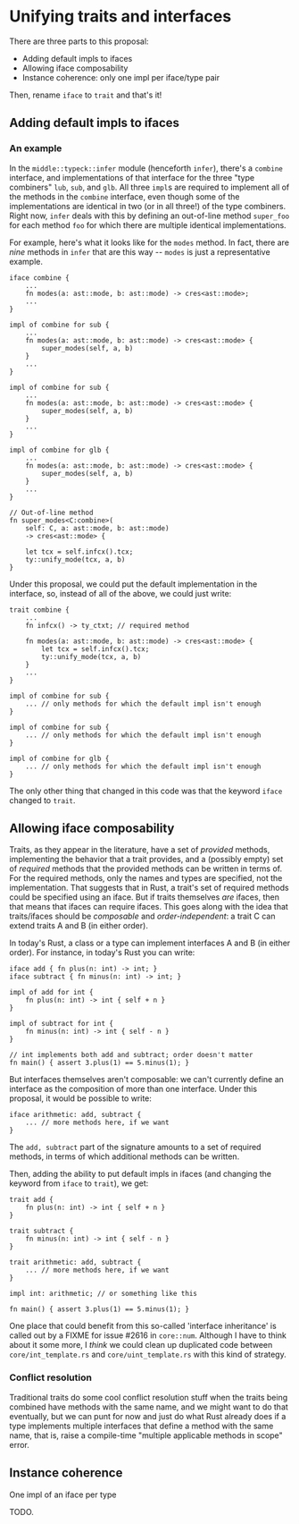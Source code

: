 # Unifying traits and interfaces

There are three parts to this proposal:

  * Adding default impls to ifaces
  * Allowing iface composability
  * Instance coherence: only one impl per iface/type pair

Then, rename `iface` to `trait` and that's it!

## Adding default impls to ifaces

### An example

In the `middle::typeck::infer` module (henceforth `infer`), there's a
`combine` interface, and implementations of that interface for the
three "type combiners" `lub`, `sub`, and `glb`.  All three `impl`s are
required to implement all of the methods in the `combine` interface,
even though some of the implementations are identical in two (or in
all three!) of the type combiners.  Right now, `infer` deals with this
by defining an out-of-line method `super_foo` for each method `foo`
for which there are multiple identical implementations.

For example, here's what it looks like for the `modes` method.  In
fact, there are _nine_ methods in `infer` that are this way -- `modes`
is just a representative example.

```
iface combine {
    ...
    fn modes(a: ast::mode, b: ast::mode) -> cres<ast::mode>;
    ...
}

impl of combine for sub {
    ...
    fn modes(a: ast::mode, b: ast::mode) -> cres<ast::mode> {
        super_modes(self, a, b)
    }
    ...
}

impl of combine for sub {
    ...
    fn modes(a: ast::mode, b: ast::mode) -> cres<ast::mode> {
        super_modes(self, a, b)
    }
    ...
}

impl of combine for glb {
    ...
    fn modes(a: ast::mode, b: ast::mode) -> cres<ast::mode> {
        super_modes(self, a, b)
    }
    ...
}

// Out-of-line method
fn super_modes<C:combine>(
    self: C, a: ast::mode, b: ast::mode)
    -> cres<ast::mode> {

    let tcx = self.infcx().tcx;
    ty::unify_mode(tcx, a, b)
}
```

Under this proposal, we could put the default implementation in the
interface, so, instead of all of the above, we could just write:

```
trait combine {
    ...
    fn infcx() -> ty_ctxt; // required method

    fn modes(a: ast::mode, b: ast::mode) -> cres<ast::mode> {
        let tcx = self.infcx().tcx;
    	ty::unify_mode(tcx, a, b)
    }
    ...
}

impl of combine for sub {
    ... // only methods for which the default impl isn't enough
}

impl of combine for sub {
    ... // only methods for which the default impl isn't enough
}

impl of combine for glb {
    ... // only methods for which the default impl isn't enough
}
```

The only other thing that changed in this code was that the keyword
`iface` changed to `trait`.

## Allowing iface composability

Traits, as they appear in the literature, have a set of _provided_
methods, implementing the behavior that a trait provides, and a
(possibly empty) set of _required_ methods that the provided methods
can be written in terms of.  For the required methods, only the names
and types are specified, not the implementation.  That suggests that
in Rust, a trait's set of required methods could be specified using an
iface.  But if traits themselves _are_ ifaces, then that means that
ifaces can require ifaces.  This goes along with the idea that traits/ifaces
should be _composable_ and _order-independent_: a trait C can extend traits A
and B (in either order).

In today's Rust, a class or a type can implement interfaces A and B
(in either order).  For instance, in today's Rust you can write:

```
iface add { fn plus(n: int) -> int; }
iface subtract { fn minus(n: int) -> int; }

impl of add for int {
    fn plus(n: int) -> int { self + n }
}

impl of subtract for int {
    fn minus(n: int) -> int { self - n }
}

// int implements both add and subtract; order doesn't matter
fn main() { assert 3.plus(1) == 5.minus(1); }

```

But interfaces themselves aren't composable: we can't currently define
an interface as the composition of more than one interface.  Under
this proposal, it would be possible to write:

```
iface arithmetic: add, subtract {
    ... // more methods here, if we want
}
```

The `add, subtract` part of the signature amounts to a set of required
methods, in terms of which additional methods can be written.

Then, adding the ability to put default impls in ifaces (and changing
the keyword from `iface` to `trait`), we get:

```
trait add { 
    fn plus(n: int) -> int { self + n }
}

trait subtract {
    fn minus(n: int) -> int { self - n }
}

trait arithmetic: add, subtract {
    ... // more methods here, if we want
}

impl int: arithmetic; // or something like this

fn main() { assert 3.plus(1) == 5.minus(1); }

```
One place that could benefit from this so-called 'interface inheritance' is called out by a FIXME for issue #2616 in `core::num`.  Although I have to think about it some more, I _think_ we could clean up duplicated code between `core/int_template.rs` and `core/uint_template.rs` with this kind of strategy.

### Conflict resolution

Traditional traits do some cool conflict resolution stuff when the
traits being combined have methods with the same name, and we might
want to do that eventually, but we can punt for now and just do what
Rust already does if a type implements multiple interfaces that define
a method with the same name, that is, raise a compile-time "multiple
applicable methods in scope" error.

## Instance coherence

One impl of an iface per type

TODO.
